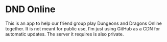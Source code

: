 # DND Online
This is an app to help our friend group play Dungeons and Dragons Online together. It is not meant for public use, I'm just using GitHub as a CDN for automatic updates.
The server it requires is also private.
